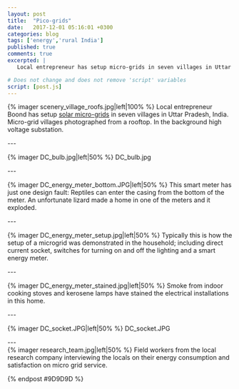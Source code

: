 ```yaml
---
layout: post
title:  "Pico-grids"
date:   2017-12-01 05:16:01 +0300 
categories: blog
tags: ['energy','rural India']
published: true
comments: true 
excerpted: |
   Local entrepreneur has setup micro-grids in seven villages in Uttar Pradesh, India.... 

# Does not change and does not remove 'script' variables
script: [post.js]
---
```


{% imager scenery_village_roofs.jpg|left|100% %}
Local entrepreneur Boond has setup [solar micro-grids](https://www.youtube.com/watch?v=gK1JHQZ2GsE) in seven villages in Uttar Pradesh, India. Micro-grid villages photographed from a rooftop. In the background high voltage substation.

<div style="clear:both;">
---
</div>

{% imager DC_bulb.jpg|left|50% %}
DC_bulb.jpg

<div style="clear:both;">
---
</div>

{% imager DC_energy_meter_bottom.JPG|left|50% %}
This smart meter has just one design fault: Reptiles can enter the casing from the bottom of the meter. An unfortunate lizard made a home in one of the meters and it  exploded. 

<div style="clear:both;">
---
</div>

{% imager DC_energy_meter_setup.jpg|left|50% %}
Typically this is how the setup of a microgrid was demonstrated in the household; including direct current socket, switches for turning on and off the lighting and a smart energy meter.

<div style="clear:both;">
---
</div>

{% imager DC_energy_meter_stained.jpg|left|50% %}
Smoke from indoor cooking stoves and kerosene lamps have stained the electrical installations in this home.

<div style="clear:both;">
---
</div>

{% imager DC_socket.JPG|left|50% %}
DC_socket.JPG

<div style="clear:both;">
---
</div>
{% imager research_team.jpg|left|50% %}
Field workers from the local research company interviewing the locals on their energy consumption and satisfaction on micro grid service.


<div style="clear:both;"></div>

{% endpost #9D9D9D %}

